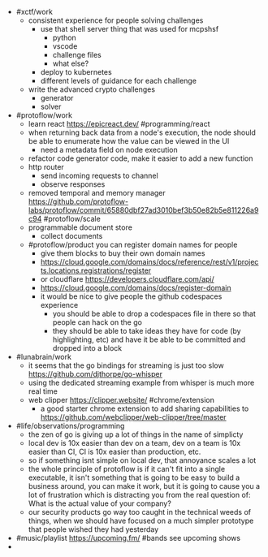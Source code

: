 - #xctf/work
	- consistent experience for people solving challenges
		- use that shell server thing that was used for mcpshsf
			- python
			- vscode
			- challenge files
			- what else?
		- deploy to kubernetes
		- different levels of guidance for each challenge
	- write the advanced crypto challenges
		- generator
		- solver
- #protoflow/work
	- learn react https://epicreact.dev/ #programming/react
	- when returning back data from a node's execution, the node should be able to enumerate how the value can be viewed in the UI
		- need a metadata field on node execution
	- refactor code generator code, make it easier to add a new function
	- http router
		- send incoming requests to channel
		- observe responses
	- removed temporal and memory manager https://github.com/protoflow-labs/protoflow/commit/65880dbf27ad3010bef3b50e82b5e811226a9c94 #protoflow/scale
	- programmable document store
		- collect documents
	- #protoflow/product you can register domain names for people
		- give them blocks to buy their own domain names
		- https://cloud.google.com/domains/docs/reference/rest/v1/projects.locations.registrations/register
		- or cloudflare https://developers.cloudflare.com/api/
		- https://cloud.google.com/domains/docs/register-domain
		- it would be nice to give people the github codespaces experience
			- you should be able to drop a codespaces file in there so that people can hack on the go
			- they should be able to take ideas they have for code (by highlighting, etc) and have it be able to be committed and dropped into a block
- #lunabrain/work
	- it seems that the go bindings for streaming is just too slow https://github.com/djthorpe/go-whisper
	- using the dedicated streaming example from whisper is much more real time
	- web clipper https://clipper.website/ #chrome/extension
		- a good starter chrome extension to add sharing capabilities to https://github.com/webclipper/web-clipper/tree/master
- #life/observations/programming
	- the zen of go is giving up a lot of things in the name of simplicty
	- local dev is 10x easier than dev on a team, dev on a team is 10x easier than CI, CI is 10x easier than production, etc.
	- so if something isnt simple on local dev, that annoyance scales a lot
	- the whole principle of protoflow is if it can't fit into a single executable, it isn't something that is going to be easy to build a business around, you can make it work, but it is going to cause you a lot of frustration which is distracting you from the real question of: What is the actual value of your company?
	- our security products go way too caught in the technical weeds of things, when we should have focused on a much simpler prototype that people wished they had yesterday
- #music/playlist https://upcoming.fm/ #bands see upcoming shows
-